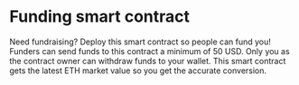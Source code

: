 # Funding smart contract
Need fundraising? Deploy this smart contract so people can fund you! Funders can send funds to this contract a minimum of 50 USD. Only you as the contract owner can withdraw funds to your wallet. This smart contract gets the latest ETH market value so you get the accurate conversion.